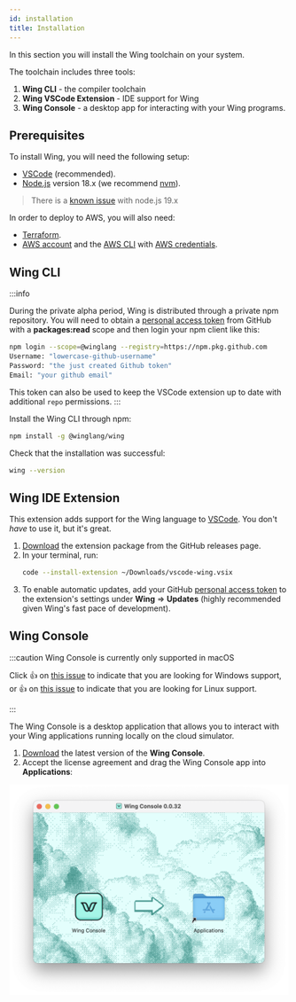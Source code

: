 ```yaml
---
id: installation
title: Installation
---
```


In this section you will install the Wing toolchain on your system.

The toolchain includes three tools:

1. **Wing CLI** - the compiler toolchain
2. **Wing VSCode Extension** - IDE support for Wing
3. **Wing Console** - a desktop app for interacting with your Wing programs.

## Prerequisites

To install Wing, you will need the following setup:

* [VSCode] (recommended).
* [Node.js](https://nodejs.org/en/) version 18.x (we recommend [nvm](https://github.com/nvm-sh/nvm)).
> There is a [known issue](https://github.com/winglang/wing/issues/757) with node.js 19.x

In order to deploy to AWS, you will also need:

* [Terraform](https://terraform.io/downloads).
* [AWS account] and the [AWS CLI] with [AWS credentials].

## Wing CLI

:::info

During the private alpha period, Wing is distributed through a private npm
repository. You will need to obtain a [personal access token] from GitHub with a
**packages:read** scope and then login your npm client like this:

```sh
npm login --scope=@winglang --registry=https://npm.pkg.github.com
Username: "lowercase-github-username"
Password: "the just created Github token"
Email: "your github email"
```

This token can also be used to keep the VSCode extension up to date with additional `repo` permissions.
:::

Install the Wing CLI through npm:

```sh
npm install -g @winglang/wing
```

Check that the installation was successful:

```sh
wing --version
```

## Wing IDE Extension

This extension adds support for the Wing language to [VSCode]. You don't *have*
to use it, but it's great.

1. [Download](https://github.com/winglang/wing/releases/latest/download/vscode-wing.vsix) the extension package from the GitHub releases page.
2. In your terminal, run:
    ```sh 
    code --install-extension ~/Downloads/vscode-wing.vsix
    ```
3. To enable automatic updates, add your GitHub [personal access token] to the
   extension's settings under **Wing** => **Updates** (highly recommended given
   Wing's fast pace of development).

## Wing Console

:::caution Wing Console is currently only supported in macOS

Click :thumbsup: on [this issue](https://github.com/winglang/wing/issues/630)
to indicate that you are looking for Windows support, or :thumbsup: on
[this issue](https://github.com/winglang/wing/issues/723) to indicate that you
are looking for Linux support.

:::


The Wing Console is a desktop application that allows you to interact with your
Wing applications running locally on the cloud simulator.

1. [Download](https://wing-console.s3.amazonaws.com/wing-console.dmg)  the latest version of the **Wing Console**.
2. Accept the license agreement and drag the Wing Console app into **Applications**:

![](./console-install.png)


[AWS account]: portal.aws.amazon.com/billing/signup
[AWS CLI]: https://docs.aws.amazon.com/cli/latest/userguide/install-cliv2.html
[AWS credentials]: https://docs.aws.amazon.com/cli/latest/userguide/cli-configure-files.html
[personal access token]: https://github.com/settings/tokens/new?description=Winglang%20Beta&scopes=repo,read:packages
[VSCode]: https://code.visualstudio.com/
